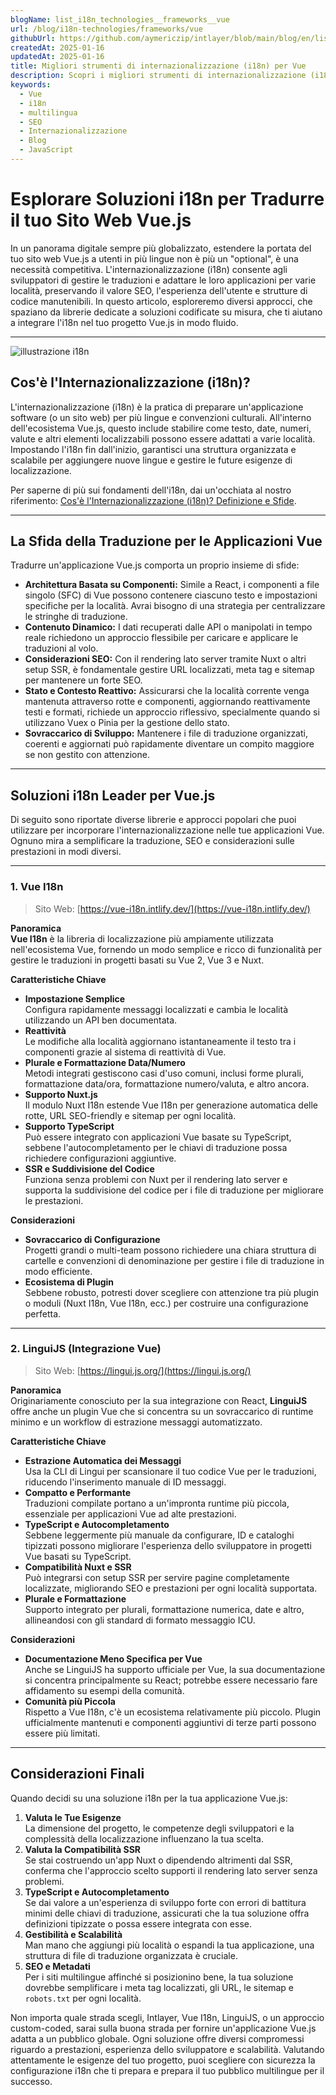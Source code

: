 ```yaml
---
blogName: list_i18n_technologies__frameworks__vue
url: /blog/i18n-technologies/frameworks/vue
githubUrl: https://github.com/aymericzip/intlayer/blob/main/blog/en/list_i18n_technologies/frameworks/vue.md
createdAt: 2025-01-16
updatedAt: 2025-01-16
title: Migliori strumenti di internazionalizzazione (i18n) per Vue
description: Scopri i migliori strumenti di internazionalizzazione (i18n) per Vue per affrontare i sfide di traduzione, migliorare la ricerca sul web e fornire un'esperienza web globale senza problemi.
keywords:
  - Vue
  - i18n
  - multilingua
  - SEO
  - Internazionalizzazione
  - Blog
  - JavaScript
---
```


# Esplorare Soluzioni i18n per Tradurre il tuo Sito Web Vue.js

In un panorama digitale sempre più globalizzato, estendere la portata del tuo sito web Vue.js a utenti in più lingue non è più un "optional", è una necessità competitiva. L'internazionalizzazione (i18n) consente agli sviluppatori di gestire le traduzioni e adattare le loro applicazioni per varie località, preservando il valore SEO, l'esperienza dell'utente e strutture di codice manutenibili. In questo articolo, esploreremo diversi approcci, che spaziano da librerie dedicate a soluzioni codificate su misura, che ti aiutano a integrare l'i18n nel tuo progetto Vue.js in modo fluido.

---

![illustrazione i18n](https://github.com/aymericzip/intlayer/blob/main/blog/assets/i18n.webp)

## Cos'è l'Internazionalizzazione (i18n)?

L'internazionalizzazione (i18n) è la pratica di preparare un'applicazione software (o un sito web) per più lingue e convenzioni culturali. All'interno dell'ecosistema Vue.js, questo include stabilire come testo, date, numeri, valute e altri elementi localizzabili possono essere adattati a varie località. Impostando l'i18n fin dall'inizio, garantisci una struttura organizzata e scalabile per aggiungere nuove lingue e gestire le future esigenze di localizzazione.

Per saperne di più sui fondamenti dell'i18n, dai un'occhiata al nostro riferimento: [Cos'è l'Internazionalizzazione (i18n)? Definizione e Sfide](https://github.com/aymericzip/intlayer/blob/main/blog/it/what_is_internationalization.md).

---

## La Sfida della Traduzione per le Applicazioni Vue

Tradurre un'applicazione Vue.js comporta un proprio insieme di sfide:

- **Architettura Basata su Componenti:** Simile a React, i componenti a file singolo (SFC) di Vue possono contenere ciascuno testo e impostazioni specifiche per la località. Avrai bisogno di una strategia per centralizzare le stringhe di traduzione.
- **Contenuto Dinamico:** I dati recuperati dalle API o manipolati in tempo reale richiedono un approccio flessibile per caricare e applicare le traduzioni al volo.
- **Considerazioni SEO:** Con il rendering lato server tramite Nuxt o altri setup SSR, è fondamentale gestire URL localizzati, meta tag e sitemap per mantenere un forte SEO.
- **Stato e Contesto Reattivo:** Assicurarsi che la località corrente venga mantenuta attraverso rotte e componenti, aggiornando reattivamente testi e formati, richiede un approccio riflessivo, specialmente quando si utilizzano Vuex o Pinia per la gestione dello stato.
- **Sovraccarico di Sviluppo:** Mantenere i file di traduzione organizzati, coerenti e aggiornati può rapidamente diventare un compito maggiore se non gestito con attenzione.

---

## Soluzioni i18n Leader per Vue.js

Di seguito sono riportate diverse librerie e approcci popolari che puoi utilizzare per incorporare l'internazionalizzazione nelle tue applicazioni Vue. Ognuno mira a semplificare la traduzione, SEO e considerazioni sulle prestazioni in modi diversi.

---

### 1. Vue I18n

> Sito Web: [https://vue-i18n.intlify.dev/](https://vue-i18n.intlify.dev/)

**Panoramica**  
**Vue I18n** è la libreria di localizzazione più ampiamente utilizzata nell'ecosistema Vue, fornendo un modo semplice e ricco di funzionalità per gestire le traduzioni in progetti basati su Vue 2, Vue 3 e Nuxt.

**Caratteristiche Chiave**

- **Impostazione Semplice**  
  Configura rapidamente messaggi localizzati e cambia le località utilizzando un API ben documentata.
- **Reattività**  
  Le modifiche alla località aggiornano istantaneamente il testo tra i componenti grazie al sistema di reattività di Vue.
- **Plurale e Formattazione Data/Numero**  
  Metodi integrati gestiscono casi d'uso comuni, inclusi forme plurali, formattazione data/ora, formattazione numero/valuta, e altro ancora.
- **Supporto Nuxt.js**  
  Il modulo Nuxt I18n estende Vue I18n per generazione automatica delle rotte, URL SEO-friendly e sitemap per ogni località.
- **Supporto TypeScript**  
  Può essere integrato con applicazioni Vue basate su TypeScript, sebbene l'autocompletamento per le chiavi di traduzione possa richiedere configurazioni aggiuntive.
- **SSR e Suddivisione del Codice**  
  Funziona senza problemi con Nuxt per il rendering lato server e supporta la suddivisione del codice per i file di traduzione per migliorare le prestazioni.

**Considerazioni**

- **Sovraccarico di Configurazione**  
  Progetti grandi o multi-team possono richiedere una chiara struttura di cartelle e convenzioni di denominazione per gestire i file di traduzione in modo efficiente.
- **Ecosistema di Plugin**  
  Sebbene robusto, potresti dover scegliere con attenzione tra più plugin o moduli (Nuxt I18n, Vue I18n, ecc.) per costruire una configurazione perfetta.

---

### 2. LinguiJS (Integrazione Vue)

> Sito Web: [https://lingui.js.org/](https://lingui.js.org/)

**Panoramica**  
Originariamente conosciuto per la sua integrazione con React, **LinguiJS** offre anche un plugin Vue che si concentra su un sovraccarico di runtime minimo e un workflow di estrazione messaggi automatizzato.

**Caratteristiche Chiave**

- **Estrazione Automatica dei Messaggi**  
  Usa la CLI di Lingui per scansionare il tuo codice Vue per le traduzioni, riducendo l'inserimento manuale di ID messaggi.
- **Compatto e Performante**  
  Traduzioni compilate portano a un'impronta runtime più piccola, essenziale per applicazioni Vue ad alte prestazioni.
- **TypeScript e Autocompletamento**  
  Sebbene leggermente più manuale da configurare, ID e cataloghi tipizzati possono migliorare l'esperienza dello sviluppatore in progetti Vue basati su TypeScript.
- **Compatibilità Nuxt e SSR**  
  Può integrarsi con setup SSR per servire pagine completamente localizzate, migliorando SEO e prestazioni per ogni località supportata.
- **Plurale e Formattazione**  
  Supporto integrato per plurali, formattazione numerica, date e altro, allineandosi con gli standard di formato messaggio ICU.

**Considerazioni**

- **Documentazione Meno Specifica per Vue**  
  Anche se LinguiJS ha supporto ufficiale per Vue, la sua documentazione si concentra principalmente su React; potrebbe essere necessario fare affidamento su esempi della comunità.
- **Comunità più Piccola**  
  Rispetto a Vue I18n, c'è un ecosistema relativamente più piccolo. Plugin ufficialmente mantenuti e componenti aggiuntivi di terze parti possono essere più limitati.

---

## Considerazioni Finali

Quando decidi su una soluzione i18n per la tua applicazione Vue.js:

1. **Valuta le Tue Esigenze**  
   La dimensione del progetto, le competenze degli sviluppatori e la complessità della localizzazione influenzano la tua scelta.
2. **Valuta la Compatibilità SSR**  
   Se stai costruendo un'app Nuxt o dipendendo altrimenti dal SSR, conferma che l'approccio scelto supporti il rendering lato server senza problemi.
3. **TypeScript e Autocompletamento**  
   Se dai valore a un'esperienza di sviluppo forte con errori di battitura minimi delle chiavi di traduzione, assicurati che la tua soluzione offra definizioni tipizzate o possa essere integrata con esse.
4. **Gestibilità e Scalabilità**  
   Man mano che aggiungi più località o espandi la tua applicazione, una struttura di file di traduzione organizzata è cruciale.
5. **SEO e Metadati**  
   Per i siti multilingue affinché si posizionino bene, la tua soluzione dovrebbe semplificare i meta tag localizzati, gli URL, le sitemap e `robots.txt` per ogni località.

Non importa quale strada scegli, Intlayer, Vue I18n, LinguiJS, o un approccio custom-coded, sarai sulla buona strada per fornire un'applicazione Vue.js adatta a un pubblico globale. Ogni soluzione offre diversi compromessi riguardo a prestazioni, esperienza dello sviluppatore e scalabilità. Valutando attentamente le esigenze del tuo progetto, puoi scegliere con sicurezza la configurazione i18n che ti prepara e prepara il tuo pubblico multilingue per il successo.
